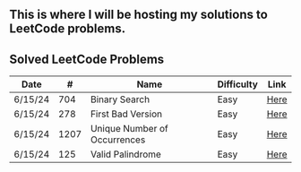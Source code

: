 ## This is where I will be hosting my solutions to LeetCode problems. 

## Solved LeetCode Problems

| Date    | #   | Name                              | Difficulty | Link                                                                            |
| ------- | --- | --------------------------------- | ---------- | ------------------------------------------------------------------------------- |
| 6/15/24 | 704 | Binary Search                     | Easy       | [Here](https://leetcode.com/problems/binary-search/description/)                |
| 6/15/24 | 278 | First Bad Version                 | Easy       | [Here](https://leetcode.com/problems/first-bad-version/description/)            |
| 6/15/24 | 1207 | Unique Number of Occurrences     | Easy       | [Here](https://leetcode.com/problems/unique-number-of-occurrences/description/) |
| 6/15/24 | 125 | Valid Palindrome                  | Easy       | [Here](https://leetcode.com/problems/valid-palindrome/description/)             |
